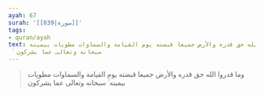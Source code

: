 ```yaml
---
ayah: 67
surah: '[[039|سورة]]'
tags:
- quran/ayah
text: وما قدروا الله حق قدره والأرض جميعا قبضته يوم القيامة والسماوات مطويات بيمينه
  ۚ سبحانه وتعالى عما يشركون
---
```

> وما قدروا الله حق قدره والأرض جميعا قبضته يوم القيامة والسماوات مطويات بيمينه ۚ سبحانه وتعالى عما يشركون
